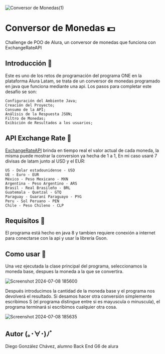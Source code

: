 ![Conversor de Monedas(1)](https://github.com/Surt07/conversor-monedas-alura/assets/157921060/3c39c321-77a4-400b-a9d8-95b73b6664e0)


# Conversor de Monedas 💵
Challenge de POO de Alura, un conversor de monedas que funciona con ExchangeRateAPI

## Introducción 🚩
Este es uno de los retos de programación del programa ONE en la plataforma Alura Latam, se trata de un conversor de monedas programado en java que funciona mediante una api.
Los pasos para completar este desafío se son:
```
Configuración del Ambiente Java;
Creación del Proyecto;
Consumo de la API;
Análisis de la Respuesta JSON;
Filtro de Monedas;
Exibición de Resultados a los usuarios;
```
## API Exchange Rate 🔗
[ExchangeRateAPI](https://www.exchangerate-api.com/) brinda en tiempo real el valor actual de cada moneda, la misma puede mostrar la conversion ya hecha de 1 a 1, 
En mi caso usaré 7 divisas de latam junto al USD y el EUR:
```
US - Dolar estadounidense - USD
UE - Euro - EUR
México - Peso Mexicano - MXN
Argentina - Peso Argentino - ARS
Brasil - Real Brasileño - BRL
Guatemala - Quetzal - GTQ
Paraguay - Guaraní Paraguayo - PYG
Peru - Sol Peruano - PEN
Chile - Peso Chileno - CLP
```

## Requisitos 📝
El programa está hecho en java 8 y tambien requiere conexión a internet para conectarse con la api y usar la librería Gson.

## Como usar 📠

Una vez ejecutada la clase principal del programa, seleccionamos la moneda base, despues la moneda a la que se convertira.

![Screenshot 2024-07-08 185600](https://github.com/Surt07/conversor-monedas-alura/assets/157921060/07f670c2-432b-4e1f-a22a-2591d63d9239)

Después introducimos la cantidad de la moneda base y el programa nos devolverá el resultado. Si desamos hacer otra conversión simplemente escribimos S
(el programa distingue entre si es mayuscula o minuscula), el programa terminará si escribimos cualquier otra cosa.

![Screenshot 2024-07-08 185635](https://github.com/Surt07/conversor-monedas-alura/assets/157921060/61b39db6-ad3c-41a9-8c82-98828b039452)


## Autor (｡･∀･)ﾉﾞ
 Diego González Chávez, alumno Back End G6 de alura
